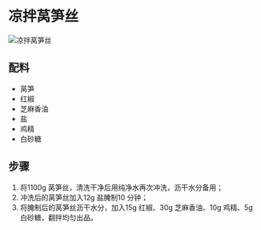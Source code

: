 # 凉拌莴笋丝

![凉拌莴笋丝](../images/凉拌莴笋丝.jpg)


## 配料

- 莴笋
- 红椒
- 芝麻香油
- 盐
- 鸡精
- 白砂糖

## 步骤

1. 将1100g 莴笋丝，清洗干净后用纯净水再次冲洗，沥干水分备用；
2. 冲洗后的莴笋丝加入12g 盐腌制10 分钟；
3. 将腌制后的莴笋丝沥干水分，加入15g 红椒、30g 芝麻香油、10g 鸡精、5g 白砂糖，翻拌均匀出品。
